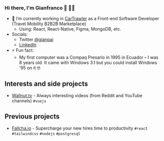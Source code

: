 ### Hi there, I'm Gianfranco 👋 👩‍🌾

<!-- [![Contact me on Codementor to get live 1:1 coding help](https://www.codementor.io/m-badges/gianpaj/find-me-on-cm-b.svg)](https://www.codementor.io/@gianpaj?refer=badge) -->

- 🔭 I’m currently working in [CarTrawler](https://corporate.cartrawler.com/en-gb/what-we-do/mobility/) as a Front-end Software Developer (Travel Mobility B2B2B Marketplace)
  - Using: React, React-Native, Figma, MongoDB, etc.
- Socials:
  - Twitter [@gianpaj](https://twitter.com/gianpaj)
  - [LinkedIn](https://linkedin.com/in/gianpaj)
- ⚡ Fun fact:
  - My first computer was a Compaq Presario in 1995 in Ecuador – I was 8 years old. It came with Windows 3.1 but you could install Windows '95 on it 🤓

## Interests and side projects

- [Wallnut.tv](https://walnut.tv/) - Always interesting videos (from Reddit and YouTube channels) `#vuejs`

## Previous projects

- [Fallcha.io](https://app.fallcha.io/) - Supercharge your new hires time to productivity `#react` `#tailwindcss` `#nodejs` `#postgresql`

<!-- ### Learning Rust
  
- by doing these exercises [rustlings](https://github.com/rust-lang/rustlings)
- and reading [Programming Rust](https://www.oreilly.com/library/view/programming-rust-2nd/9781492052586/) book
-->
